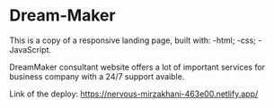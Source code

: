 # Dream-Maker
This is a copy of a responsive landing page, built with: -html; -css; -JavaScript.

DreamMaker consultant website offers a lot of important services for business company with a 24/7 support avaible. 

Link of the deploy: https://nervous-mirzakhani-463e00.netlify.app/
